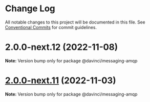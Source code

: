# Change Log

All notable changes to this project will be documented in this file.
See [Conventional Commits](https://conventionalcommits.org) for commit guidelines.

# 2.0.0-next.12 (2022-11-08)

**Note:** Version bump only for package @davinci/messaging-amqp





# [2.0.0-next.11](https://github.com/HPInc/davinci/compare/@davinci/messaging-amqp@2.0.0-next.10...@davinci/messaging-amqp@2.0.0-next.11) (2022-11-03)

**Note:** Version bump only for package @davinci/messaging-amqp

